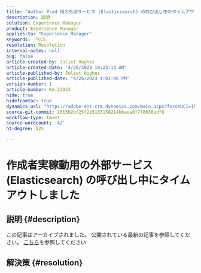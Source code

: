 ```yaml
---
title: "Author Prod 用の外部サービス (Elasticsearch) の呼び出し中のタイムアウト"
description: 説明
solution: Experience Manager
product: Experience Manager
applies-to: "Experience Manager"
keywords: 「KCS」
resolution: Resolution
internal-notes: null
bug: false
article-created-by: Juliet Hughes
article-created-date: "4/26/2023 10:23:13 AM"
article-published-by: Juliet Hughes
article-published-date: "4/26/2023 4:01:46 PM"
version-number: 1
article-number: KA-21933
hide: true
hidefromtoc: true
dynamics-url: "https://adobe-ent.crm.dynamics.com/main.aspx?forceUCI=1&pagetype=entityrecord&etn=knowledgearticle&id=4c95f155-1ce4-ed11-a7c7-6045bd0061cb"
source-git-commit: 1615b2bf25f2e5163158214bbaeadf7f8036edf6
workflow-type: tm+mt
source-wordcount: '42'
ht-degree: 52%

---
```


# 作成者実稼動用の外部サービス (Elasticsearch) の呼び出し中にタイムアウトしました

## 説明 {#description}

この記事はアーカイブされました。 公開されている最新の記事を参照してください。 [こちら](https://experienceleague.adobe.com/search.html?lang=ja#sort=relevancy)を参照してください

## 解決策 {#resolution}

